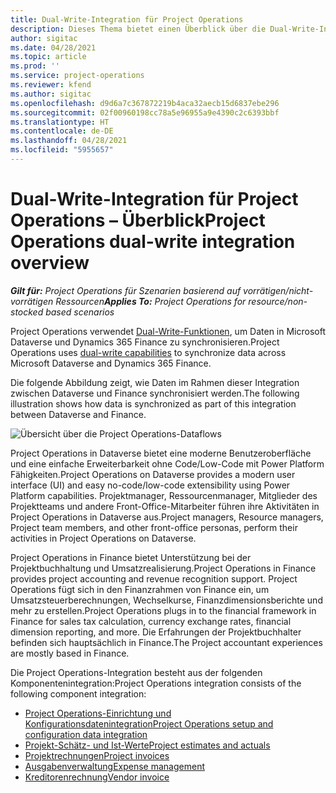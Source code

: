 ```yaml
---
title: Dual-Write-Integration für Project Operations
description: Dieses Thema bietet einen Überblick über die Dual-Write-Integration von Project Operations.
author: sigitac
ms.date: 04/28/2021
ms.topic: article
ms.prod: ''
ms.service: project-operations
ms.reviewer: kfend
ms.author: sigitac
ms.openlocfilehash: d9d6a7c367872219b4aca32aecb15d6837ebe296
ms.sourcegitcommit: 02f00960198cc78a5e96955a9e4390c2c6393bbf
ms.translationtype: HT
ms.contentlocale: de-DE
ms.lasthandoff: 04/28/2021
ms.locfileid: "5955657"
---
```

# <a name="project-operations-dual-write-integration-overview"></a><span data-ttu-id="50ab8-103">Dual-Write-Integration für Project Operations – Überblick</span><span class="sxs-lookup"><span data-stu-id="50ab8-103">Project Operations dual-write integration overview</span></span>

<span data-ttu-id="50ab8-104">_**Gilt für:** Project Operations für Szenarien basierend auf vorrätigen/nicht-vorrätigen Ressourcen_</span><span class="sxs-lookup"><span data-stu-id="50ab8-104">_**Applies To:** Project Operations for resource/non-stocked based scenarios_</span></span>

<span data-ttu-id="50ab8-105">Project Operations verwendet [Dual-Write-Funktionen](/dynamics365/fin-ops-core/dev-itpro/data-entities/dual-write/dual-write-home-page), um Daten in Microsoft Dataverse und Dynamics 365 Finance zu synchronisieren.</span><span class="sxs-lookup"><span data-stu-id="50ab8-105">Project Operations uses [dual-write capabilities](/dynamics365/fin-ops-core/dev-itpro/data-entities/dual-write/dual-write-home-page) to synchronize data across Microsoft Dataverse and Dynamics 365 Finance.</span></span>

<span data-ttu-id="50ab8-106">Die folgende Abbildung zeigt, wie Daten im Rahmen dieser Integration zwischen Dataverse und Finance synchronisiert werden.</span><span class="sxs-lookup"><span data-stu-id="50ab8-106">The following illustration shows how data is synchronized as part of this integration between Dataverse and Finance.</span></span>

![Übersicht über die Project Operations-Dataflows](./media/ProjectOperationsFlows.jpg)

<span data-ttu-id="50ab8-108">Project Operations in Dataverse bietet eine moderne Benutzeroberfläche und eine einfache Erweiterbarkeit ohne Code/Low-Code mit Power Platform Fähigkeiten.</span><span class="sxs-lookup"><span data-stu-id="50ab8-108">Project Operations on Dataverse provides a modern user interface (UI) and easy no-code/low-code extensibility using Power Platform capabilities.</span></span> <span data-ttu-id="50ab8-109">Projektmanager, Ressourcenmanager, Mitglieder des Projektteams und andere Front-Office-Mitarbeiter führen ihre Aktivitäten in Project Operations in Dataverse aus.</span><span class="sxs-lookup"><span data-stu-id="50ab8-109">Project managers, Resource managers, Project team members, and other front-office personas, perform their activities in Project Operations on Dataverse.</span></span>

<span data-ttu-id="50ab8-110">Project Operations in Finance bietet Unterstützung bei der Projektbuchhaltung und Umsatzrealisierung.</span><span class="sxs-lookup"><span data-stu-id="50ab8-110">Project Operations in Finance provides project accounting and revenue recognition support.</span></span> <span data-ttu-id="50ab8-111">Project Operations fügt sich in den Finanzrahmen von Finance ein, um Umsatzsteuerberechnungen, Wechselkurse, Finanzdimensionsberichte und mehr zu erstellen.</span><span class="sxs-lookup"><span data-stu-id="50ab8-111">Project Operations plugs in to the financial framework in Finance for sales tax calculation, currency exchange rates, financial dimension reporting, and more.</span></span> <span data-ttu-id="50ab8-112">Die Erfahrungen der Projektbuchhalter befinden sich hauptsächlich in Finance.</span><span class="sxs-lookup"><span data-stu-id="50ab8-112">The Project accountant experiences are mostly based in Finance.</span></span>

<span data-ttu-id="50ab8-113">Die Project Operations-Integration besteht aus der folgenden Komponentenintegration:</span><span class="sxs-lookup"><span data-stu-id="50ab8-113">Project Operations integration consists of the following component integration:</span></span>


- [<span data-ttu-id="50ab8-114">Project Operations-Einrichtung und Konfigurationsdatenintegration</span><span class="sxs-lookup"><span data-stu-id="50ab8-114">Project Operations setup and configuration data integration</span></span>](resource-dual-write-setup-integration.md) 
- [<span data-ttu-id="50ab8-115">Projekt-Schätz- und Ist-Werte</span><span class="sxs-lookup"><span data-stu-id="50ab8-115">Project estimates and actuals</span></span>](resource-dual-write-estimates-actuals.md)
- [<span data-ttu-id="50ab8-116">Projektrechnungen</span><span class="sxs-lookup"><span data-stu-id="50ab8-116">Project invoices</span></span>](resource-dual-write-project-invoice.md)
- [<span data-ttu-id="50ab8-117">Ausgabenverwaltung</span><span class="sxs-lookup"><span data-stu-id="50ab8-117">Expense management</span></span>](resource-dual-write-expense.md)
- [<span data-ttu-id="50ab8-118">Kreditorenrechnung</span><span class="sxs-lookup"><span data-stu-id="50ab8-118">Vendor invoice</span></span>](resource-dual-write-vendor-invoice.md)
